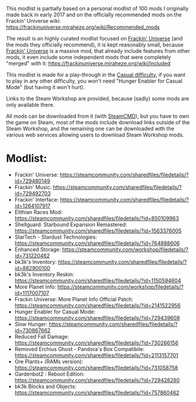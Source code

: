 This modlist is partially based on a personal modlist of 100 mods I originally made back in early 2017 and on the officially recommended mods on the Frackin' Universe wiki: https://frackinuniverse.miraheze.org/wiki/Recommended_mods

The result is an highly curated modlist focused on [Frackin' Universe](https://frackinuniverse.miraheze.org/wiki/Main_Page) (and the mods they officially recommend), it is kept reasonably small, because [Frackin' Universe](https://frackinuniverse.miraheze.org/wiki/Main_Page) is a massive mod, that already include features from other mods, it even include some independent mods that were completely "merged" with it: https://frackinuniverse.miraheze.org/wiki/Included

This modlist is made for a play-through in the [Casual difficulty](https://starbounder.org/Difficulty_Mode), if you want to play in any other difficulty, you won't need "Hunger Enabler for Casual Mode" (but having it won't hurt).

Links to the Steam Workshop are provided, because (sadly) some mods are only available there.

All mods can be downloaded from it (with [SteamCMD](https://developer.valvesoftware.com/wiki/SteamCMD)), but you have to own the game on Steam, most of the mods include download links outside of the Steam Workshop, and the remaining one can be downloaded with the various web services allowing users to download Steam Workshop mods.


# Modlist:

- Frackin' Universe: https://steamcommunity.com/sharedfiles/filedetails/?id=729480149
- Frackin' Music: https://steamcommunity.com/sharedfiles/filedetails/?id=729492703
- Frackin' Interface: https://steamcommunity.com/sharedfiles/filedetails/?id=1264107917
- Elithian Races Mod: https://steamcommunity.com/sharedfiles/filedetails/?id=850109963
- Shellguard: Starbound Expansion Remastered: https://steamcommunity.com/sharedfiles/filedetails/?id=1563376005
- StarTech - Stardust Technologies: https://steamcommunity.com/sharedfiles/filedetails/?id=764888606
- Enhanced Storage: https://steamcommunity.com/workshop/filedetails/?id=731220462
- bk3k's Inventory: https://steamcommunity.com/sharedfiles/filedetails/?id=882900100
- bk3k's Inventory Reskin: https://steamcommunity.com/sharedfiles/filedetails/?id=1150594604
- More Planet Info: https://steamcommunity.com/workshop/filedetails/?id=1117007107
- Frackin Universe: More Planet Info Official Patch: https://steamcommunity.com/sharedfiles/filedetails/?id=2141522956
- Hunger Enabler for Casual Mode: https://steamcommunity.com/sharedfiles/filedetails/?id=729439608
- Slow Hunger: https://steamcommunity.com/sharedfiles/filedetails/?id=730867662
- Reduced Fall Damage: https://steamcommunity.com/sharedfiles/filedetails/?id=730266156
- Removed Erchius Ghost - Pandora's Box Compatibile: https://steamcommunity.com/sharedfiles/filedetails/?id=2113157701
- Ore Plants+ (RAMs version): https://steamcommunity.com/sharedfiles/filedetails/?id=731058758
- Gardenbot2 : Reboot Edition: https://steamcommunity.com/sharedfiles/filedetails/?id=729428280
- bk3k Blocks and Objects: https://steamcommunity.com/sharedfiles/filedetails/?id=757860462
